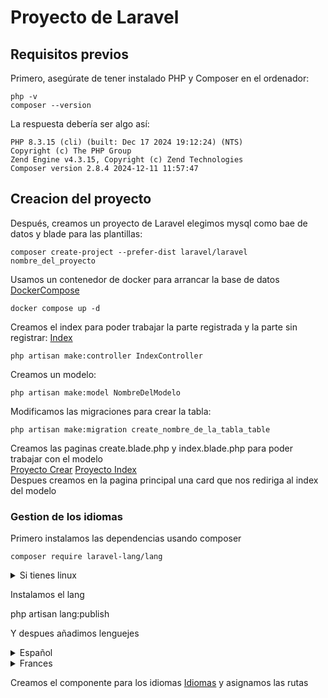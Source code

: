 # Proyecto de Laravel

## Requisitos previos

Primero, asegúrate de tener instalado PHP y Composer en el ordenador:
```
php -v
composer --version
```
La respuesta debería ser algo así:
```
PHP 8.3.15 (cli) (built: Dec 17 2024 19:12:24) (NTS)
Copyright (c) The PHP Group
Zend Engine v4.3.15, Copyright (c) Zend Technologies
Composer version 2.8.4 2024-12-11 11:57:47
```

## Creacion del proyecto
Después, creamos un proyecto de Laravel elegimos mysql como bae de datos y blade para las plantillas:
```
composer create-project --prefer-dist laravel/laravel nombre_del_proyecto
```
Usamos un contenedor de docker para arrancar la base de datos
[DockerCompose](docker-compose.yaml)
```
docker compose up -d
```


Creamos el index para poder trabajar la parte registrada y la parte sin registrar: [Index](/resources/views/welcome.blade.php)
```
php artisan make:controller IndexController
```

Creamos un modelo:
```
php artisan make:model NombreDelModelo
```

Modificamos las migraciones para crear la tabla:
```
php artisan make:migration create_nombre_de_la_tabla_table
```

Creamos las paginas create.blade.php y index.blade.php para poder trabajar con el modelo<br>
[Proyecto Crear](/resources/views/proyectos/create.blade.php)
[Proyecto Index](/resources/views/proyectos/index.blade.php)<br>
Despues creamos en la pagina principal una card que nos rediriga al index del modelo

### Gestion de los idiomas

Primero instalamos las dependencias usando composer
```
composer require laravel-lang/lang
```
<details>
    <summary>Si tienes linux</summary>

    ```
    apt install php-bcmath
    ```

</details>

Instalamos el lang

php artisan lang:publish

Y despues añadimos lenguejes
<details>
    <summary>Español</summary>

    php artisan lang:add es
    

</details>
<details>
    <summary>Frances</summary>

    php artisan lang:add fr
    

</details>

Creamos el componente para los idiomas [Idiomas](/resources/views/components/layouts/lang.blade.php) y asignamos las rutas
